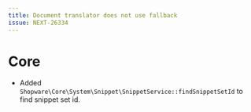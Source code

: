 ```yaml
---
title: Document translator does not use fallback
issue: NEXT-26334
---
```

# Core
* Added `Shopware\Core\System\Snippet\SnippetService::findSnippetSetId` to find snippet set id.
